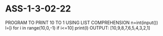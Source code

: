 # ASS-1-3-02-22
PROGRAM TO PRINT 10 TO 1 USING LIST COMPREHENSION
n=int(input())
l=[i for i in range(10,0,-1) if i<=10]
print(l)
OUTPUT:
[10,9,8,7,6,5,4,3,2,1]
